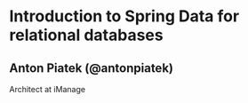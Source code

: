 Introduction to Spring Data for relational databases
====

Anton Piatek (@antonpiatek)
---
Architect at iManage



